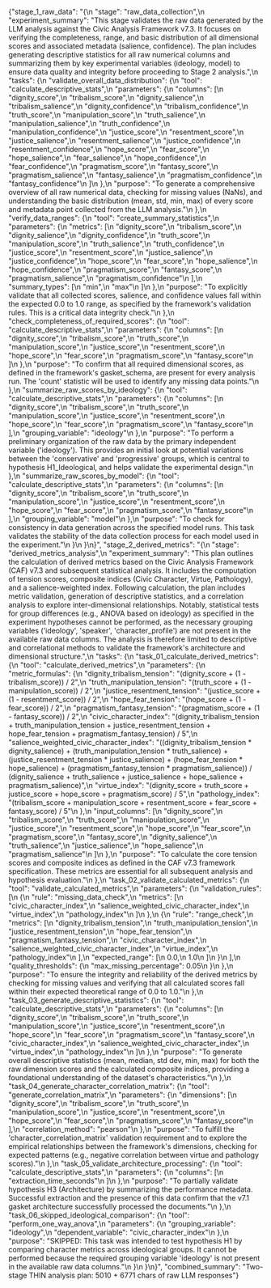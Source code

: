 {"stage_1_raw_data": "{\n  \"stage\": \"raw_data_collection\",\n  \"experiment_summary\": \"This stage validates the raw data generated by the LLM analysis against the Civic Analysis Framework v7.3. It focuses on verifying the completeness, range, and basic distribution of all dimensional scores and associated metadata (salience, confidence). The plan includes generating descriptive statistics for all raw numerical columns and summarizing them by key experimental variables (ideology, model) to ensure data quality and integrity before proceeding to Stage 2 analysis.\",\n  \"tasks\": {\n    \"validate_overall_data_distribution\": {\n      \"tool\": \"calculate_descriptive_stats\",\n      \"parameters\": {\n        \"columns\": [\n          \"dignity_score\",\n          \"tribalism_score\",\n          \"dignity_salience\",\n          \"tribalism_salience\",\n          \"dignity_confidence\",\n          \"tribalism_confidence\",\n          \"truth_score\",\n          \"manipulation_score\",\n          \"truth_salience\",\n          \"manipulation_salience\",\n          \"truth_confidence\",\n          \"manipulation_confidence\",\n          \"justice_score\",\n          \"resentment_score\",\n          \"justice_salience\",\n          \"resentment_salience\",\n          \"justice_confidence\",\n          \"resentment_confidence\",\n          \"hope_score\",\n          \"fear_score\",\n          \"hope_salience\",\n          \"fear_salience\",\n          \"hope_confidence\",\n          \"fear_confidence\",\n          \"pragmatism_score\",\n          \"fantasy_score\",\n          \"pragmatism_salience\",\n          \"fantasy_salience\",\n          \"pragmatism_confidence\",\n          \"fantasy_confidence\"\n        ]\n      },\n      \"purpose\": \"To generate a comprehensive overview of all raw numerical data, checking for missing values (NaNs), and understanding the basic distribution (mean, std, min, max) of every score and metadata point collected from the LLM analysis.\"\n    },\n    \"verify_data_ranges\": {\n      \"tool\": \"create_summary_statistics\",\n      \"parameters\": {\n        \"metrics\": [\n          \"dignity_score\",\n          \"tribalism_score\",\n          \"dignity_salience\",\n          \"dignity_confidence\",\n          \"truth_score\",\n          \"manipulation_score\",\n          \"truth_salience\",\n          \"truth_confidence\",\n          \"justice_score\",\n          \"resentment_score\",\n          \"justice_salience\",\n          \"justice_confidence\",\n          \"hope_score\",\n          \"fear_score\",\n          \"hope_salience\",\n          \"hope_confidence\",\n          \"pragmatism_score\",\n          \"fantasy_score\",\n          \"pragmatism_salience\",\n          \"pragmatism_confidence\"\n        ],\n        \"summary_types\": [\n          \"min\",\n          \"max\"\n        ]\n      },\n      \"purpose\": \"To explicitly validate that all collected scores, salience, and confidence values fall within the expected 0.0 to 1.0 range, as specified by the framework's validation rules. This is a critical data integrity check.\"\n    },\n    \"check_completeness_of_required_scores\": {\n      \"tool\": \"calculate_descriptive_stats\",\n      \"parameters\": {\n        \"columns\": [\n          \"dignity_score\",\n          \"tribalism_score\",\n          \"truth_score\",\n          \"manipulation_score\",\n          \"justice_score\",\n          \"resentment_score\",\n          \"hope_score\",\n          \"fear_score\",\n          \"pragmatism_score\",\n          \"fantasy_score\"\n        ]\n      },\n      \"purpose\": \"To confirm that all required dimensional scores, as defined in the framework's gasket_schema, are present for every analysis run. The 'count' statistic will be used to identify any missing data points.\"\n    },\n    \"summarize_raw_scores_by_ideology\": {\n      \"tool\": \"calculate_descriptive_stats\",\n      \"parameters\": {\n        \"columns\": [\n          \"dignity_score\",\n          \"tribalism_score\",\n          \"truth_score\",\n          \"manipulation_score\",\n          \"justice_score\",\n          \"resentment_score\",\n          \"hope_score\",\n          \"fear_score\",\n          \"pragmatism_score\",\n          \"fantasy_score\"\n        ],\n        \"grouping_variable\": \"ideology\"\n      },\n      \"purpose\": \"To perform a preliminary organization of the raw data by the primary independent variable ('ideology'). This provides an initial look at potential variations between the 'conservative' and 'progressive' groups, which is central to hypothesis H1_Ideological, and helps validate the experimental design.\"\n    },\n    \"summarize_raw_scores_by_model\": {\n      \"tool\": \"calculate_descriptive_stats\",\n      \"parameters\": {\n        \"columns\": [\n          \"dignity_score\",\n          \"tribalism_score\",\n          \"truth_score\",\n          \"manipulation_score\",\n          \"justice_score\",\n          \"resentment_score\",\n          \"hope_score\",\n          \"fear_score\",\n          \"pragmatism_score\",\n          \"fantasy_score\"\n        ],\n        \"grouping_variable\": \"model\"\n      },\n      \"purpose\": \"To check for consistency in data generation across the specified model runs. This task validates the stability of the data collection process for each model used in the experiment.\"\n    }\n  }\n}", "stage_2_derived_metrics": "{\n  \"stage\": \"derived_metrics_analysis\",\n  \"experiment_summary\": \"This plan outlines the calculation of derived metrics based on the Civic Analysis Framework (CAF) v7.3 and subsequent statistical analysis. It includes the computation of tension scores, composite indices (Civic Character, Virtue, Pathology), and a salience-weighted index. Following calculation, the plan includes metric validation, generation of descriptive statistics, and a correlation analysis to explore inter-dimensional relationships. Notably, statistical tests for group differences (e.g., ANOVA based on ideology) as specified in the experiment hypotheses cannot be performed, as the necessary grouping variables ('ideology', 'speaker', 'character_profile') are not present in the available raw data columns. The analysis is therefore limited to descriptive and correlational methods to validate the framework's architecture and dimensional structure.\",\n  \"tasks\": {\n    \"task_01_calculate_derived_metrics\": {\n      \"tool\": \"calculate_derived_metrics\",\n      \"parameters\": {\n        \"metric_formulas\": {\n          \"dignity_tribalism_tension\": \"(dignity_score + (1 - tribalism_score)) / 2\",\n          \"truth_manipulation_tension\": \"(truth_score + (1 - manipulation_score)) / 2\",\n          \"justice_resentment_tension\": \"(justice_score + (1 - resentment_score)) / 2\",\n          \"hope_fear_tension\": \"(hope_score + (1 - fear_score)) / 2\",\n          \"pragmatism_fantasy_tension\": \"(pragmatism_score + (1 - fantasy_score)) / 2\",\n          \"civic_character_index\": \"(dignity_tribalism_tension + truth_manipulation_tension + justice_resentment_tension + hope_fear_tension + pragmatism_fantasy_tension) / 5\",\n          \"salience_weighted_civic_character_index\": \"((dignity_tribalism_tension * dignity_salience) + (truth_manipulation_tension * truth_salience) + (justice_resentment_tension * justice_salience) + (hope_fear_tension * hope_salience) + (pragmatism_fantasy_tension * pragmatism_salience)) / (dignity_salience + truth_salience + justice_salience + hope_salience + pragmatism_salience)\",\n          \"virtue_index\": \"(dignity_score + truth_score + justice_score + hope_score + pragmatism_score) / 5\",\n          \"pathology_index\": \"(tribalism_score + manipulation_score + resentment_score + fear_score + fantasy_score) / 5\"\n        },\n        \"input_columns\": [\n          \"dignity_score\",\n          \"tribalism_score\",\n          \"truth_score\",\n          \"manipulation_score\",\n          \"justice_score\",\n          \"resentment_score\",\n          \"hope_score\",\n          \"fear_score\",\n          \"pragmatism_score\",\n          \"fantasy_score\",\n          \"dignity_salience\",\n          \"truth_salience\",\n          \"justice_salience\",\n          \"hope_salience\",\n          \"pragmatism_salience\"\n        ]\n      },\n      \"purpose\": \"To calculate the core tension scores and composite indices as defined in the CAF v7.3 framework specification. These metrics are essential for all subsequent analysis and hypothesis evaluation.\"\n    },\n    \"task_02_validate_calculated_metrics\": {\n      \"tool\": \"validate_calculated_metrics\",\n      \"parameters\": {\n        \"validation_rules\": [\n          {\n            \"rule\": \"missing_data_check\",\n            \"metrics\": [\n              \"civic_character_index\",\n              \"salience_weighted_civic_character_index\",\n              \"virtue_index\",\n              \"pathology_index\"\n            ]\n          },\n          {\n            \"rule\": \"range_check\",\n            \"metrics\": [\n              \"dignity_tribalism_tension\",\n              \"truth_manipulation_tension\",\n              \"justice_resentment_tension\",\n              \"hope_fear_tension\",\n              \"pragmatism_fantasy_tension\",\n              \"civic_character_index\",\n              \"salience_weighted_civic_character_index\",\n              \"virtue_index\",\n              \"pathology_index\"\n            ],\n            \"expected_range\": [\n              0.0,\n              1.0\n            ]\n          }\n        ],\n        \"quality_thresholds\": {\n          \"max_missing_percentage\": 0.05\n        }\n      },\n      \"purpose\": \"To ensure the integrity and reliability of the derived metrics by checking for missing values and verifying that all calculated scores fall within their expected theoretical range of 0.0 to 1.0.\"\n    },\n    \"task_03_generate_descriptive_statistics\": {\n      \"tool\": \"calculate_descriptive_stats\",\n      \"parameters\": {\n        \"columns\": [\n          \"dignity_score\",\n          \"tribalism_score\",\n          \"truth_score\",\n          \"manipulation_score\",\n          \"justice_score\",\n          \"resentment_score\",\n          \"hope_score\",\n          \"fear_score\",\n          \"pragmatism_score\",\n          \"fantasy_score\",\n          \"civic_character_index\",\n          \"salience_weighted_civic_character_index\",\n          \"virtue_index\",\n          \"pathology_index\"\n        ]\n      },\n      \"purpose\": \"To generate overall descriptive statistics (mean, median, std dev, min, max) for both the raw dimension scores and the calculated composite indices, providing a foundational understanding of the dataset's characteristics.\"\n    },\n    \"task_04_generate_character_correlation_matrix\": {\n      \"tool\": \"generate_correlation_matrix\",\n      \"parameters\": {\n        \"dimensions\": [\n          \"dignity_score\",\n          \"tribalism_score\",\n          \"truth_score\",\n          \"manipulation_score\",\n          \"justice_score\",\n          \"resentment_score\",\n          \"hope_score\",\n          \"fear_score\",\n          \"pragmatism_score\",\n          \"fantasy_score\"\n        ],\n        \"correlation_method\": \"pearson\"\n      },\n      \"purpose\": \"To fulfill the 'character_correlation_matrix' validation requirement and to explore the empirical relationships between the framework's dimensions, checking for expected patterns (e.g., negative correlation between virtue and pathology scores).\"\n    },\n    \"task_05_validate_architecture_processing\": {\n      \"tool\": \"calculate_descriptive_stats\",\n      \"parameters\": {\n        \"columns\": [\n          \"extraction_time_seconds\"\n        ]\n      },\n      \"purpose\": \"To partially validate hypothesis H3 (Architecture) by summarizing the performance metadata. Successful extraction and the presence of this data confirm that the v7.1 gasket architecture successfully processed the documents.\"\n    },\n    \"task_06_skipped_ideological_comparison\": {\n      \"tool\": \"perform_one_way_anova\",\n      \"parameters\": {\n        \"grouping_variable\": \"ideology\",\n        \"dependent_variable\": \"civic_character_index\"\n      },\n      \"purpose\": \"SKIPPED: This task was intended to test hypothesis H1 by comparing character metrics across ideological groups. It cannot be performed because the required grouping variable 'ideology' is not present in the available raw data columns.\"\n    }\n  }\n}", "combined_summary": "Two-stage THIN analysis plan: 5010 + 6771 chars of raw LLM responses"}
